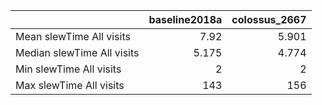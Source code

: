 |                            |   baseline2018a |   colossus_2667 |
|:---------------------------|----------------:|----------------:|
| Mean slewTime All visits   |           7.92  |           5.901 |
| Median slewTime All visits |           5.175 |           4.774 |
| Min slewTime All visits    |           2     |           2     |
| Max slewTime All visits    |         143     |         156     |
